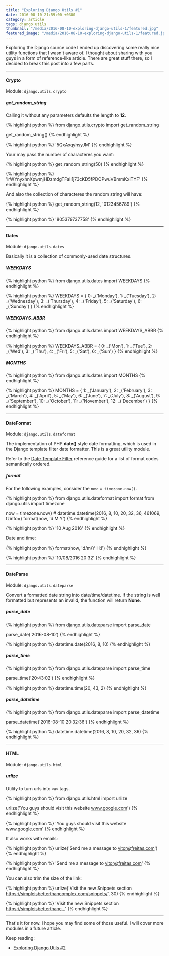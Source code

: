 ```yaml
---
title: "Exploring Django Utils #1"
date: 2016-08-10 21:59:00 +0300
category: article
tags: django utils
thumbnail: "/media/2016-08-10-exploring-django-utils-1/featured.jpg"
featured_image: "/media/2016-08-10-exploring-django-utils-1/featured.jpg"
---
```


Exploring the Django source code I ended up discovering some really nice utility functions that I wasn't aware of. I
thought about sharing with you guys in a form of reference-like article. There are great stuff there, so I decided to
break this post into a few parts.

***

#### Crypto

Module: `django.utils.crypto`

##### get_random_string

Calling it without any parameters defaults the length to **12**.

{% highlight python %}
from django.utils.crypto import get_random_string

get_random_string()
{% endhighlight %}


{% highlight python %}
'5QxAxqyhsyJM'
{% endhighlight %}

Your may pass the number of characteres you want:

{% highlight python %}
get_random_string(50)
{% endhighlight %}

{% highlight python %}
'lrWYnyxhnXpwmjHDzmdgTFaIi1j73cKD5fPDOPwuVBmmKxITYF'
{% endhighlight %}

And also the collection of characteres the random string will have:

{% highlight python %}
get_random_string(12, '0123456789')
{% endhighlight %}

{% highlight python %}
'805379737758'
{% endhighlight %}

***

#### Dates

Module: `django.utils.dates`

Basically it is a collection of commonly-used date structures.

##### WEEKDAYS

{% highlight python %}
from django.utils.dates import WEEKDAYS
{% endhighlight %}

{% highlight python %}
WEEKDAYS = {
    0: _('Monday'), 1: _('Tuesday'), 2: _('Wednesday'), 3: _('Thursday'), 4: _('Friday'),
    5: _('Saturday'), 6: _('Sunday')
}
{% endhighlight %}

##### WEEKDAYS_ABBR

{% highlight python %}
from django.utils.dates import WEEKDAYS_ABBR
{% endhighlight %}

{% highlight python %}
WEEKDAYS_ABBR = {
    0: _('Mon'), 1: _('Tue'), 2: _('Wed'), 3: _('Thu'), 4: _('Fri'),
    5: _('Sat'), 6: _('Sun')
}
{% endhighlight %}

##### MONTHS

{% highlight python %}
from django.utils.dates import MONTHS
{% endhighlight %}

{% highlight python %}
MONTHS = {
    1: _('January'), 2: _('February'), 3: _('March'), 4: _('April'), 5: _('May'), 6: _('June'),
    7: _('July'), 8: _('August'), 9: _('September'), 10: _('October'), 11: _('November'),
    12: _('December')
}
{% endhighlight %}

***

#### DateFormat

Module: `django.utils.dateformat`

The implementation of PHP **date()** style date formatting, which is used in the Django template filter date formatter.
This is a great utility module.

Refer to the [Date Template Filter][date-ref-guide] reference guide for a list of format codes semantically ordered.

##### format

For the following examples, consider the `now = timezone.now()`.

{% highlight python %}
from django.utils.dateformat import format
from django.utils import timezone

now = timezone.now()  # datetime.datetime(2016, 8, 10, 20, 32, 36, 461069, tzinfo=<UTC>)
format(now, 'd M Y')
{% endhighlight %}

{% highlight python %}
'10 Aug 2016'
{% endhighlight %}

Date and time:

{% highlight python %}
format(now, 'd/m/Y H:i')
{% endhighlight %}

{% highlight python %}
'10/08/2016 20:32'
{% endhighlight %}

***

#### DateParse

Module: `django.utils.dateparse`

Convert a formatted date string into date/time/datetime. If the string is well formatted but represents an invalid,
the function will return **None**.

##### parse_date

{% highlight python %}
from django.utils.dateparse import parse_date

parse_date('2016-08-10')
{% endhighlight %}

{% highlight python %}
datetime.date(2016, 8, 10)
{% endhighlight %}


##### parse_time

{% highlight python %}
from django.utils.dateparse import parse_time

parse_time('20:43:02')
{% endhighlight %}

{% highlight python %}
datetime.time(20, 43, 2)
{% endhighlight %}

##### parse_datetime

{% highlight python %}
from django.utils.dateparse import parse_datetime

parse_datetime('2016-08-10 20:32:36')
{% endhighlight %}

{% highlight python %}
datetime.datetime(2016, 8, 10, 20, 32, 36)
{% endhighlight %}

***

#### HTML

Module: `django.utils.html`

##### urlize

Utility to turn urls into `<a>` tags.

{% highlight python %}
from django.utils.html import urlize

urlize('You guys should visit this website www.google.com')
{% endhighlight %}

{% highlight python %}
'You guys should visit this website <a href="http://www.google.com">www.google.com</a>'
{% endhighlight %}

It also works with emails:

{% highlight python %}
urlize('Send me a message to vitor@freitas.com')
{% endhighlight %}

{% highlight python %}
'Send me a message to <a href="mailto:vitor@freitas.com">vitor@freitas.com</a>'
{% endhighlight %}

You can also trim the size of the link:

{% highlight python %}
urlize('Visit the new Snippets section https://simpleisbetterthancomplex.com/snippets/', 30)
{% endhighlight %}

{% highlight python %}
'Visit the new Snippets section <a href="https://simpleisbetterthancomplex.com/snippets/">https://simpleisbetterthanc...</a>'
{% endhighlight %}

***

That's it for now. I hope you may find some of those useful. I will cover more modules in a future article.

Keep reading:

* [Exploring Django Utils #2][part2]

[part2]: /article/2016/08/17/exploring-django-utils-2.html
[date-ref-guide]: /references/2016/06/21/date-filter.html
